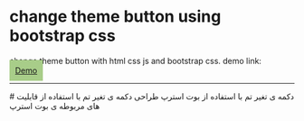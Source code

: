 # change theme button using bootstrap css
change theme button with html css js and bootstrap css.
demo link: <a href="https://aliakbar-nazemi.github.io/change-theme-bootstrap/" target="_blank" style="width:fit-content;padding:10px;background-color:#A8CD89;">Demo</a>
<hr />
# دکمه ی تغیر تم با استفاده از بوت استرپ
طراحی دکمه ی تغیر تم با استفاده از قابلیت های مربوطه ی بوت استرپ
